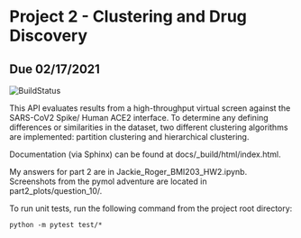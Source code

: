 # Project 2 - Clustering and Drug Discovery
## Due 02/17/2021

![BuildStatus](https://github.com/jackieroger/Project2/workflows/HW2/badge.svg?event=push)

This API evaluates results from a high-throughput virtual screen against the SARS-CoV2 Spike/ Human ACE2 interface. To determine any defining differences or similarities in the dataset, two different clustering algorithms are implemented: partition clustering and hierarchical clustering.

Documentation (via Sphinx) can be found at docs/_build/html/index.html.

My answers for part 2 are in Jackie_Roger_BMI203_HW2.ipynb. Screenshots from the pymol adventure are located in part2_plots/question_10/.

To run unit tests, run the following command from the project root directory:
```
python -m pytest test/*
```

